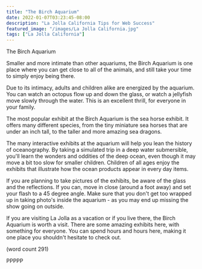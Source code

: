 ```yaml
---
title: "The Birch Aquarium"
date: 2022-01-07T03:23:45-08:00
description: "La Jolla California Tips for Web Success"
featured_image: "/images/La Jolla California.jpg"
tags: ["La Jolla California"]
---
```


The Birch Aquarium

Smaller and more intimate than other aquariums, the
Birch Aquarium is one place where you can get close
to all of the animals, and still take your time to
simply enjoy being there.

Due to its intimacy, adults and children alike are
energized by the aquarium.  You can watch an 
octopus flow up and down the glass, or watch a 
jellyfish move slowly through the water.  This is
an excellent thrill, for everyone in your family.

The most popular exhibit at the Birch Aquarium is
the sea horse exhibit.  It offers many different
species, from the tiny miniature sea horses that
are under an inch tall, to the taller and more
amazing sea dragons.

The many interactive exhibits at the aquarium will
help you lean the history of oceanography.  By 
taking a simulated trip in a deep water submersible,
you'll learn the wonders and oddities of the deep
ocean, even though it may move a bit too slow for
smaller children.  Children of all ages enjoy 
the exhibits that illustrate how the ocean products
appear in every day items.

If you are planning to take pictures of the exhibits,
be aware of the glass and the reflections.  If you
can, move in close (around a foot away) and set
your flash to a 45 degree angle.  Make sure that
you don't get too wrapped up in taking photo's 
inside the aquarium - as you may end up missing 
the show going on outside.

If you are visiting La Jolla as a vacation or if
you live there, the Birch Aquarium is worth a 
visit.  There are some amazing exhibits here, with
something for everyone.  You can spend hours and
hours here, making it one place you shouldn't
hesitate to check out.

(word count 291)

PPPPP
